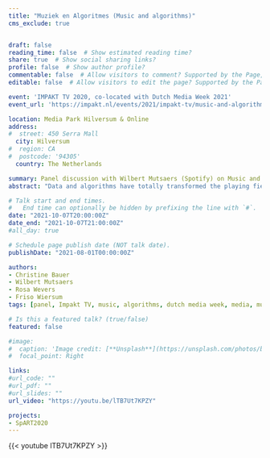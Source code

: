 ```yaml
---
title: "Muziek en Algoritmes (Music and algorithms)"
cms_exclude: true


draft: false
reading_time: false  # Show estimated reading time?
share: true  # Show social sharing links?
profile: false  # Show author profile?
commentable: false  # Allow visitors to comment? Supported by the Page, Post, and Docs content types.
editable: false  # Allow visitors to edit the page? Supported by the Page, Post, and Docs content types.

event: 'IMPAKT TV 2020, co-located with Dutch Media Week 2021'
event_url: 'https://impakt.nl/events/2021/impakt-tv/music-and-algorithms/'

location: Media Park Hilversum & Online
address:
#  street: 450 Serra Mall
  city: Hilversum
#  region: CA
#  postcode: '94305'
  country: The Netherlands

summary: Panel discussion with Wilbert Mutsaers (Spotify) on Music and Algorithms at IMPAKT TV, co-located with Dutch Media Week 2021.
abstract: "Data and algorithms have totally transformed the playing field for experiencing music. How do they generate the recommendations? What role do AI and algorithms play? And how important in this process are the pluggers, recording companies and streaming service editors? For this IMPAKT TV broadcast in partnership with Dutch Media Week we’ll be putting these questions to two experts: Wilbert Mutsaers, head of Spotify Benelux, and Christine Bauer, Assistant Professor on Human-Centered Computing at Utrecht University."

# Talk start and end times.
#   End time can optionally be hidden by prefixing the line with `#`.
date: "2021-10-07T20:00:00Z"
date_end: "2021-10-07T21:00:00Z"
#all_day: true

# Schedule page publish date (NOT talk date).
publishDate: "2021-08-01T00:00:00Z"

authors:
- Christine Bauer
- Wilbert Mutsaers
- Rosa Wevers
- Friso Wiersum
tags: [panel, Impakt TV, music, algorithms, dutch media week, media, music recommender systems]

# Is this a featured talk? (true/false)
featured: false

#image:
#  caption: 'Image credit: [**Unsplash**](https://unsplash.com/photos/bzdhc5b3Bxs)'
#  focal_point: Right

links:
#url_code: ""
#url_pdf: ""
#url_slides: ""
url_video: "https://youtu.be/lTB7Ut7KPZY"

projects:
- SpART2020
---
```


{{< youtube lTB7Ut7KPZY >}}

